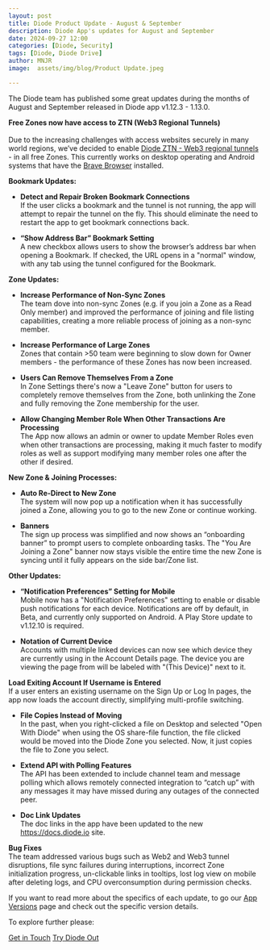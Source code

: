 ```yaml
---
layout: post
title: Diode Product Update - August & September
description: Diode App's updates for August and September
date: 2024-09-27 12:00
categories: [Diode, Security]
tags: [Diode, Diode Drive]
author: MNJR
image: 	assets/img/blog/Product Update.jpeg

---
```


The Diode team has published some great updates during the months of August and September released in Diode app v1.12.3 - 1.13.0.

**Free Zones now have access to ZTN (Web3 Regional Tunnels)**
<br><br>Due to the increasing challenges with access websites securely in many world regions, we’ve decided to enable [Diode ZTN - Web3 regional tunnels](https://app.docs.diode.io/docs/features/regional-tunnels/) - in all free Zones. This currently works on desktop operating and Android systems that have the [Brave Browser](https://app.docs.diode.io/docs/faq/why-does-the-diode-app-use-the-brave-browser-for-some-bookmarks/) installed. 

**Bookmark Updates:**
- **Detect and Repair Broken Bookmark Connections**
<br> If the user clicks a bookmark and the tunnel is not running, the app will attempt to repair the tunnel on the fly. This should eliminate the need to restart the app to get bookmark connections back.

- **“Show Address Bar” Bookmark Setting**
<br> A new checkbox allows users to show the browser’s address bar when opening a Bookmark. If checked, the URL opens in a "normal" window, with any tab using the tunnel configured for the Bookmark.

**Zone Updates:**

- **Increase Performance of Non-Sync Zones** 
<br>The team dove into non-sync Zones (e.g. if you join a Zone as a Read Only member) and improved the performance of joining and file listing capabilities, creating a more reliable process of joining as a non-sync member.

- **Increase Performance of Large Zones**
<br>Zones that contain >50 team were beginning to slow down for Owner members - the performance of these Zones has now been increased.

- **Users Can Remove Themselves From a Zone** 
<br> In Zone Settings there's now a "Leave Zone" button for users to completely remove themselves from the Zone, both unlinking the Zone and fully removing the Zone membership for the user.

- **Allow Changing Member Role When Other Transactions Are Processing** 
<br>The App now allows an admin or owner to update Member Roles even when other transactions are processing, making it much faster to modify roles as well as support modifying many member roles one after the other if desired.

**New Zone & Joining Processes:**
- **Auto Re-Direct to New Zone** 
<br>The system will now pop up a notification when it has successfully joined a Zone, allowing you to go to the new Zone or continue working.

- **Banners** 
<br> The sign up process was simplified and now shows an “onboarding banner” to prompt users to complete onboarding tasks. The "You Are Joining a Zone" banner now stays visible the entire time the new Zone is syncing until it fully appears on the side bar/Zone list.

**Other Updates:**
- **“Notification Preferences” Setting for Mobile** 
<br> Mobile now has a "Notification Preferences" setting to enable or disable push notifications for each device. Notifications are off by default, in Beta, and currently only supported on Android. A Play Store update to v1.12.10 is required.

- **Notation of Current Device**
<br> Accounts with multiple linked devices can now see which device they are currently using in the Account Details page. The device you are viewing the page from will be labeled with "(This Device)" next to it.

**Load Exiting Account If Username is Entered** 
<br>If a user enters an existing username on the Sign Up or Log In pages, the app now loads the account directly, simplifying multi-profile switching.

- **File Copies Instead of Moving** 
<br>In the past, when you right-clicked a file on Desktop and selected "Open With Diode" when using the OS share-file function, the file clicked would be moved into the Diode Zone you selected. Now, it just copies the file to Zone you select.

- **Extend API with Polling Features** 
<br> The API has been extended to include channel team and message polling which allows remotely connected integration to “catch up” with any messages it may have missed during any outages of the connected peer.

- **Doc Link Updates** 
<br> The doc links in the app have been updated to the new https://docs.diode.io site.


**Bug Fixes** 
<br>
The team addressed various bugs such as Web2 and Web3 tunnel disruptions, file sync failures during interruptions, incorrect Zone initialization progress, un-clickable links in tooltips, lost log view on mobile after deleting logs, and CPU overconsumption during permission checks.

If you want to read more about the specifics of each update, to go our [App Versions](https://support.diode.io/category/9gss923s33-diode-app-updates-version) page and check out the specific version details.

To explore further please:
<div class="story__buttons">
  <a href="{{"https://contactdiode.paperform.co"}}" class="btn" target="">Get in Touch</a>
  <a href="#download-app" class="btn popup-open" target="">Try Diode Out</a>
</div>

